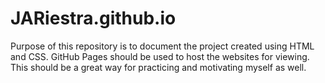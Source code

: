 # JARiestra.github.io
Purpose of this repository is to document the project created using HTML and CSS. GitHub Pages should be used to host the websites for viewing. This should be a great way for practicing and motivating myself as well.
